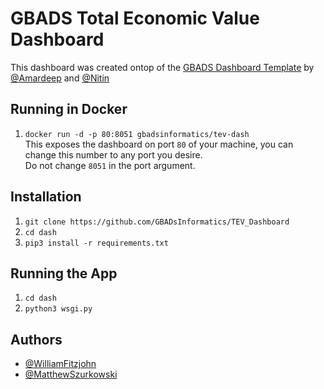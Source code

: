 
# GBADS Total Economic Value Dashboard

This dashboard was created ontop of the [GBADS Dashboard Template](https://github.com/GBADsInformatics/Dashboard_Template) by [@Amardeep](https://github.com/amardeep-1) and [@Nitin](https://github.com/Nitin501)

## Running in Docker
1. `docker run -d -p 80:8051 gbadsinformatics/tev-dash` \
  This exposes the dashboard on port `80` of your machine, you can change this number to any port you desire. \
  Do not change `8051` in the port argument.

## Installation
1. `git clone https://github.com/GBADsInformatics/TEV_Dashboard`
2. `cd dash`
3. `pip3 install -r requirements.txt`

## Running the App
1. `cd dash`
2. `python3 wsgi.py`
  
## Authors
- [@WilliamFitzjohn](https://github.com/WilliamFitzjohn)
- [@MatthewSzurkowski](https://github.com/MatthewSzurkowski)
